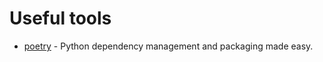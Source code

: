 # Useful tools

- [poetry](https://python-poetry.org/) - Python dependency management and
  packaging made easy.
